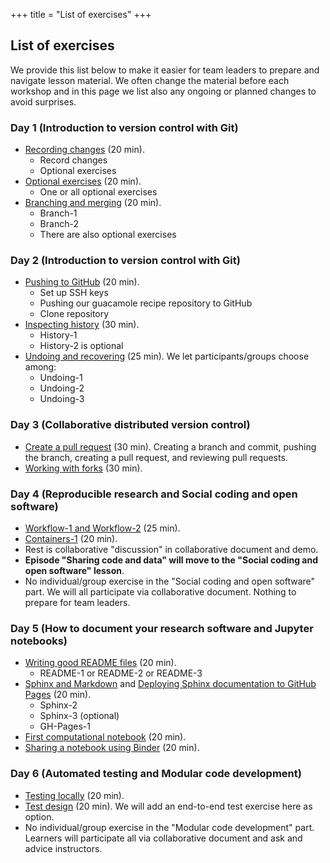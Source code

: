+++
title = "List of exercises"
+++

## List of exercises

We provide this list below to make it easier for team leaders to prepare and navigate
lesson material.  We often change the material before each workshop and in this
page we list also any ongoing or planned changes to avoid surprises.


### Day 1 (Introduction to version control with Git)

- [Recording changes](https://coderefinery.github.io/git-intro/basics/#exercise-record-changes) (20 min).
   - Record changes
   - Optional exercises
- [Optional exercises](https://coderefinery.github.io/git-intro/basics/#optional-exercises-comparing-changes) (20 min).
   - One or all optional exercises
- [Branching and merging](https://coderefinery.github.io/git-intro/branches/#exercise-create-and-commit-to-branches) (20 min).
   - Branch-1
   - Branch-2
   - There are also optional exercises


### Day 2 (Introduction to version control with Git)

- [Pushing to GitHub](https://coderefinery.github.io/git-intro/remotes/) (20 min).
   - Set up SSH keys
   - Pushing our guacamole recipe repository to GitHub
   - Clone repository
- [Inspecting history](https://coderefinery.github.io/git-intro/archaeology/) (30 min).
   - History-1
   - History-2 is optional
- [Undoing and recovering](https://coderefinery.github.io/git-intro/recovering/) (25 min). We let participants/groups choose among:
   - Undoing-1
   - Undoing-2
   - Undoing-3


### Day 3 (Collaborative distributed version control)

- [Create a pull request](https://coderefinery.github.io/git-collaborative/centralized/#exercise-preparation) (30 min).
  Creating a branch and commit, pushing the branch, creating a pull request, and reviewing pull requests.
- [Working with forks](https://coderefinery.github.io/git-collaborative/distributed/#exercise-preparation) (30 min).


### Day 4 (Reproducible research and Social coding and open software)

- [Workflow-1 and Workflow-2](https://coderefinery.github.io/reproducible-research/workflow-management/#exercise) (25 min).
- [Containers-1](https://coderefinery.github.io/reproducible-research/environments/#exercises) (20 min).
- Rest is collaborative "discussion" in collaborative document and demo.
- **Episode "Sharing code and data" will move to the "Social coding and open software" lesson**.
- No individual/group exercise in the "Social coding and open software" part. We will all participate via collaborative document.
  Nothing to prepare for team leaders.


### Day 5 (How to document your research software and Jupyter notebooks)

- [Writing good README files](https://coderefinery.github.io/documentation/writing-readme-files/) (20 min).
   - README-1 or README-2 or README-3
- [Sphinx and Markdown](https://coderefinery.github.io/documentation/sphinx/) and
  [Deploying Sphinx documentation to GitHub Pages](https://coderefinery.github.io/documentation/gh_workflow/) (20 min).
   - Sphinx-2
   - Sphinx-3 (optional)
   - GH-Pages-1
- [First computational notebook](https://coderefinery.github.io/jupyter/first-notebook/#an-example-computational-notebook) (20 min).
- [Sharing a notebook using Binder](https://coderefinery.github.io/jupyter/sharing/) (20 min).


### Day 6 (Automated testing and Modular code development)

- [Testing locally](https://coderefinery.github.io/testing/pytest/) (20 min).
- [Test design](https://coderefinery.github.io/testing/test-design/) (20 min). We will add an end-to-end test exercise here as option.
- No individual/group exercise in the "Modular code development" part. Learners will
  participate all via collaborative document and ask and advice instructors.
